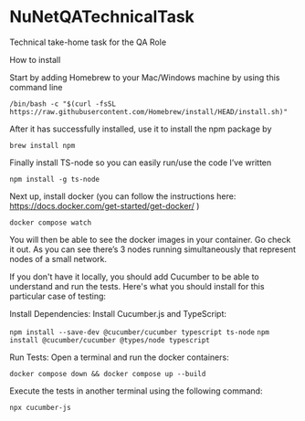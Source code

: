 # NuNetQATechnicalTask
Technical take-home task for the QA Role

How to install

Start by adding Homebrew to your Mac/Windows machine by using this command line

```/bin/bash -c "$(curl -fsSL https://raw.githubusercontent.com/Homebrew/install/HEAD/install.sh)" ```


After it has successfully installed, use it to install the npm package by

```brew install npm ```


Finally install TS-node so you can easily run/use the code I’ve written

```npm install -g ts-node ```


Next up, install docker (you can follow the instructions here: https://docs.docker.com/get-started/get-docker/ )

```docker compose watch ```

You will then be able to see the docker images in your container. Go check it out. As you can see there’s 3 nodes running simultaneously that represent nodes of a small network.


If you don't have it locally, you should add Cucumber to be able to understand and run the tests. Here's what you should install for this particular case of testing: 

Install Dependencies: Install Cucumber.js and TypeScript:

```npm install --save-dev @cucumber/cucumber typescript ts-node```
```npm install @cucumber/cucumber @types/node typescript```


Run Tests: 
Open a terminal and run the docker containers: 

```docker compose down && docker compose up --build ```

Execute the tests in another terminal using the following command:

```npx cucumber-js```


